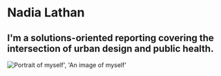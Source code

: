 # Nadia Lathan
## I'm a solutions-oriented reporting covering the intersection of urban design and public health.
![Portrait of myself', 'An image of myself'](IMG_5987.HEIC)
